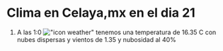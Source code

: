 # Clima en Celaya,mx en el dia 21

1. A las 1:0 !["icon weather"](http://openweathermap.org/img/w/03n.png) tenemos una temperatura de 16.35 C con nubes dispersas y  vientos de 1.35 y nubosidad al 40%
